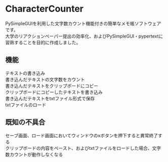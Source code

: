 # CharacterCounter
PySimpleGUIを利用した文字数カウント機能付きの簡単なメモ帳ソフトウェアです。  
大学のリアクションペーパー提出の効率化、およびPySimpleGUI・pypertextに習熟することを目的に作成しました。
## 機能
テキストの書き込み  
書き込んだテキストの文字数をカウント  
書き込んだテキストをクリップボードにコピー  
クリップボードにコピーしたテキストを書き込み  
書き込んだテキストをtxtファイル形式で保存  
txtファイルのロード  
## 既知の不具合
セーブ画面、ロード画面においてウィンドウのxボタンを押下すると異常終了する  
クリップボードの内容をペースト、およびtxtファイルをロードした場合、文字数カウントが動作しなくなる
